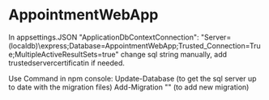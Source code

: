 # AppointmentWebApp
In appsettings.JSON
 "ApplicationDbContextConnection": "Server=(localdb)\\express;Database=AppointmentWebApp;Trusted_Connection=True;MultipleActiveResultSets=true"
 change sql string manually, add trustedservercertificatin if needed.

Use Command in npm console:
  Update-Database (to get the sql server up to date with the migration files)
  Add-Migration "<Comment>" (to add new migration)
